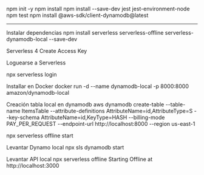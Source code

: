 npm init -y
npm install
npm install --save-dev jest jest-environment-node
npm test
npm install @aws-sdk/client-dynamodb@latest

------------
Instalar dependencias
npm install serverless serverless-offline serverless-dynamodb-local --save-dev

Serverless 4 
Create Access Key

Loguearse a Serverless

npx serverless login

Installar en Docker
docker run -d --name dynamodb-local  -p 8000:8000 amazon/dynamodb-local

Creación tabla local en dynamodb
aws dynamodb create-table --table-name ItemsTable --attribute-definitions AttributeName=id,AttributeType=S --key-schema AttributeName=id,KeyType=HASH --billing-mode PAY_PER_REQUEST --endpoint-url http://localhost:8000 --region us-east-1

npx serverless offline start

Levantar Dynamo local
npx sls dynamodb start

Levantar API local
npx serverless offline
Starting Offline at http://localhost:3000